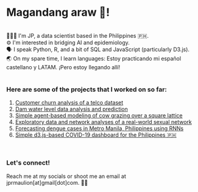 # Magandang araw 👋!

<br>
🧑🏽‍💻 I'm JP, a data scientist based in the Philippines 🇵🇭. <br>
⚙️ I'm interested in bridging AI and epidemiology. <br>
🗣️ I speak Python, R, and a bit of SQL and JavaScript (particularly D3.js). <br>
🌏 On my spare time, I learn languages: Estoy practicando mi español castellano y LATAM. ¡Pero estoy llegando allí! <br>

<br>

### Here are some of the projects that I worked on so far:
1. [Customer churn analysis of a telco dataset](https://github.com/jprmaulion/customer-churn-analysis) <br>
2. [Dam water level data analysis and prediction](https://github.com/jprmaulion/dam-waterLevel-prediction) <br>
3. [Simple agent-based modeling of cow grazing over a square lattice](https://github.com/jprmaulion/abm-cowGrazing) <br>
4. [Exploratory data and network analyses of a real-world sexual network](https://github.com/jprmaulion/sexualNetwork-analysis) <br>
5. [Forecasting dengue cases in Metro Manila, Philippines using RNNs](https://github.com/jprmaulion/rnn_dengue) <br>
6. [Simple d3.js-based COVID-19 dashboard for the Philippines 🇵🇭](https://github.com/jprmaulion/d3js-covid19ph) <br>

<br>

### Let's connect!
Reach me at my socials or shoot me an email at jprmaulion[at]gmail[dot]com. 🫶🏾
